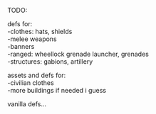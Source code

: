 TODO:  

defs for:   
-clothes: hats, shields  
-melee weapons  
-banners  
-ranged: wheellock grenade launcher, grenades  
-structures: gabions, artillery  

assets and defs for:  
-civilian clothes  
-more buildings if needed i guess  

vanilla defs...

